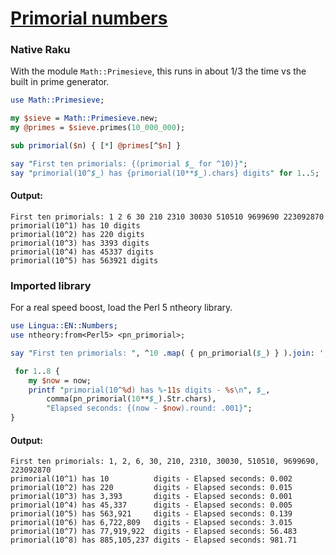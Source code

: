 [1]: https://rosettacode.org/wiki/Primorial_numbers

# [Primorial numbers][1]





### Native Raku



With the module `Math::Primesieve`, this runs in about 1/3 the time vs the built in prime generator.

```perl
use Math::Primesieve;

my $sieve = Math::Primesieve.new;
my @primes = $sieve.primes(10_000_000);

sub primorial($n) { [*] @primes[^$n] }

say "First ten primorials: {(primorial $_ for ^10)}";
say "primorial(10^$_) has {primorial(10**$_).chars} digits" for 1..5;
```

#### Output:
```
First ten primorials: 1 2 6 30 210 2310 30030 510510 9699690 223092870
primorial(10^1) has 10 digits
primorial(10^2) has 220 digits
primorial(10^3) has 3393 digits
primorial(10^4) has 45337 digits
primorial(10^5) has 563921 digits
```


### Imported library



For a real speed boost, load the Perl 5 ntheory library.

```perl
use Lingua::EN::Numbers;
use ntheory:from<Perl5> <pn_primorial>;

say "First ten primorials: ", ^10 .map( { pn_primorial($_) } ).join: ', ';

 for 1..8 {
    my $now = now;
    printf "primorial(10^%d) has %-11s digits - %s\n", $_,
        comma(pn_primorial(10**$_).Str.chars),
        "Elapsed seconds: {(now - $now).round: .001}";
}
```

#### Output:
```
First ten primorials: 1, 2, 6, 30, 210, 2310, 30030, 510510, 9699690, 223092870
primorial(10^1) has 10          digits - Elapsed seconds: 0.002
primorial(10^2) has 220         digits - Elapsed seconds: 0.015
primorial(10^3) has 3,393       digits - Elapsed seconds: 0.001
primorial(10^4) has 45,337      digits - Elapsed seconds: 0.005
primorial(10^5) has 563,921     digits - Elapsed seconds: 0.139
primorial(10^6) has 6,722,809   digits - Elapsed seconds: 3.015
primorial(10^7) has 77,919,922  digits - Elapsed seconds: 56.483
primorial(10^8) has 885,105,237 digits - Elapsed seconds: 981.71
```
